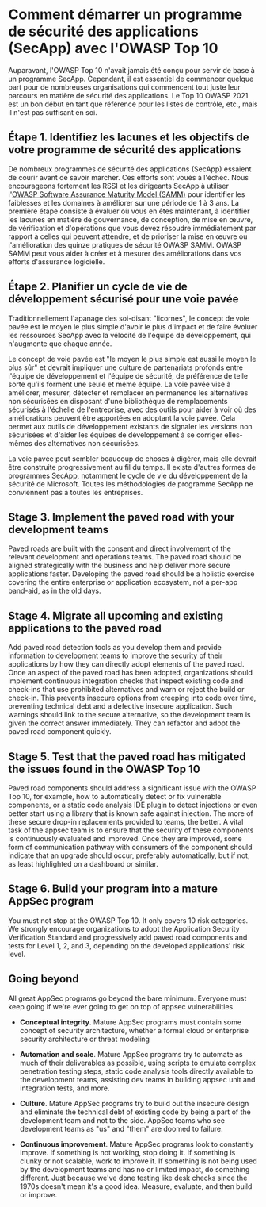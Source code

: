 # Comment démarrer un programme de sécurité des applications (SecApp) avec l'OWASP Top 10

Auparavant, l'OWASP Top 10 n'avait jamais été conçu pour servir de base à un programme SecApp. Cependant, il est essentiel de commencer quelque part pour de nombreuses organisations qui commencent tout juste leur parcours en matière de sécurité des applications. Le Top 10 OWASP 2021 est un bon début en tant que référence pour les listes de contrôle, etc., mais il n'est pas suffisant en soi.

## Étape 1. Identifiez les lacunes et les objectifs de votre programme de sécurité des applications

De nombreux programmes de sécurité des applications (SecApp) essaient de courir avant de savoir marcher. Ces efforts sont voués à l'échec. Nous encourageons fortement les RSSI et les dirigeants SecApp à utiliser l'[OWASP Software Assurance Maturity Model (SAMM)](https://owaspsamm.org) pour identifier les faiblesses et les domaines à améliorer sur une période de 1 à 3 ans. La première étape consiste à évaluer où vous en êtes maintenant, à identifier les lacunes en matière de gouvernance, de conception, de mise en œuvre, de vérification et d'opérations que vous devez résoudre immédiatement par rapport à celles qui peuvent attendre, et de prioriser la mise en œuvre ou l'amélioration des quinze pratiques de sécurité OWASP SAMM. OWASP SAMM peut vous aider à créer et à mesurer des améliorations dans vos efforts d'assurance logicielle.

## Étape 2. Planifier un cycle de vie de développement sécurisé pour une voie pavée

Traditionnellement l'apanage des soi-disant "licornes", le concept de voie pavée est le moyen le plus simple d'avoir le plus d'impact et de faire évoluer les ressources SecApp avec la vélocité de l'équipe de développement, qui n'augmente que chaque année.

Le concept de voie pavée est "le moyen le plus simple est aussi le moyen le plus sûr" et devrait impliquer une culture de partenariats profonds entre l'équipe de développement et l'équipe de sécurité, de préférence de telle sorte qu'ils forment une seule et même équipe. La voie pavée vise à améliorer, mesurer, détecter et remplacer en permanence les alternatives non sécurisées en disposant d'une bibliothèque de remplacements sécurisés à l'échelle de l'entreprise, avec des outils pour aider à voir où des améliorations peuvent être apportées en adoptant la voie pavée. Cela permet aux outils de développement existants de signaler les versions non sécurisées et d'aider les équipes de développement à se corriger elles-mêmes des alternatives non sécurisées.

La voie pavée peut sembler beaucoup de choses à digérer, mais elle devrait être construite progressivement au fil du temps. Il existe d'autres formes de programmes SecApp, notamment le cycle de vie du développement de la sécurité de Microsoft. Toutes les méthodologies de programme SecApp ne conviennent pas à toutes les entreprises.

## Stage 3. Implement the paved road with your development teams

Paved roads are built with the consent and direct involvement of the
relevant development and operations teams. The paved road should be
aligned strategically with the business and help deliver more secure
applications faster. Developing the paved road should be a holistic
exercise covering the entire enterprise or application ecosystem, not a
per-app band-aid, as in the old days.

## Stage 4. Migrate all upcoming and existing applications to the paved road

Add paved road detection tools as you develop them and provide
information to development teams to improve the security of their
applications by how they can directly adopt elements of the paved road.
Once an aspect of the paved road has been adopted, organizations should
implement continuous integration checks that inspect existing code and
check-ins that use prohibited alternatives and warn or reject the build
or check-in. This prevents insecure options from creeping into code over
time, preventing technical debt and a defective insecure application.
Such warnings should link to the secure alternative, so the development
team is given the correct answer immediately. They can refactor and
adopt the paved road component quickly.

## Stage 5. Test that the paved road has mitigated the issues found in the OWASP Top 10

Paved road components should address a significant issue with the OWASP
Top 10, for example, how to automatically detect or fix vulnerable
components, or a static code analysis IDE plugin to detect injections or
even better start using a library that is known safe against injection.
The more of these secure drop-in replacements provided to teams, the better.
A vital task of the appsec team is to ensure that the security of these
components is continuously evaluated and improved.
Once they are improved, some form of communication pathway with
consumers of the component should indicate that an upgrade should occur,
preferably automatically, but if not, as least highlighted on a
dashboard or similar.

## Stage 6. Build your program into a mature AppSec program

You must not stop at the OWASP Top 10. It only covers 10 risk
categories. We strongly encourage organizations to adopt the Application
Security Verification Standard and progressively add paved road
components and tests for Level 1, 2, and 3, depending on the developed
applications' risk level.

## Going beyond

All great AppSec programs go beyond the bare minimum. Everyone must keep
going if we're ever going to get on top of appsec vulnerabilities.

-   **Conceptual integrity**. Mature AppSec programs must contain some
    concept of security architecture, whether a formal cloud or
    enterprise security architecture or threat modeling

-   **Automation and scale**. Mature AppSec programs try to automate as
    much of their deliverables as possible, using scripts to emulate
    complex penetration testing steps, static code analysis tools
    directly available to the development teams, assisting dev teams in
    building appsec unit and integration tests, and more.

-   **Culture**. Mature AppSec programs try to build out the insecure
    design and eliminate the technical debt of existing code by being a
    part of the development team and not to the side. AppSec teams who
    see development teams as "us" and "them" are doomed to failure.

-   **Continuous improvement**. Mature AppSec programs look to
    constantly improve. If something is not working, stop doing it. If
    something is clunky or not scalable, work to improve it. If
    something is not being used by the development teams and has no or
    limited impact, do something different. Just because we've done
    testing like desk checks since the 1970s doesn't mean it's a good
    idea. Measure, evaluate, and then build or improve.
